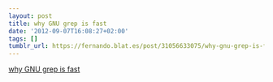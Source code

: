 ```yaml
---
layout: post
title: why GNU grep is fast
date: '2012-09-07T16:08:27+02:00'
tags: []
tumblr_url: https://fernando.blat.es/post/31056633075/why-gnu-grep-is-fast
---
```

[why GNU grep is fast](http://lists.freebsd.org/pipermail/freebsd-current/2010-August/019310.html?utm_source=hackernewsletter&utm_medium=email)  
